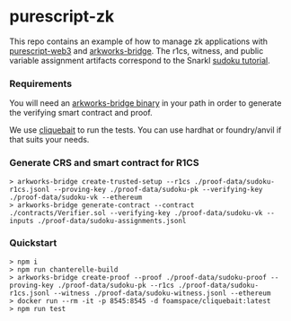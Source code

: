 # purescript-zk

This repo contains an example of how to manage zk applications with [purescript-web3](https://github.com/f-o-a-m/purescript-web3) and [arkworks-bridge](https://github.com/torsion-labs/arkworks-bridge). The r1cs, witness, and public variable assignment artifacts correspond to the Snarkl [sudoku tutorial](https://github.com/torsion-labs/snarkl/blob/master/tutorial/sudoku/Sudoku.md).

### Requirements

You will need an [arkworks-bridge binary](https://github.com/torsion-labs/arkworks-bridge/releases) in your path in order to generate the verifying smart contract and proof.

We use [cliquebait](https://github.com/f-o-a-m/cliquebait) to run the tests. You can use hardhat or foundry/anvil if that suits your needs.

### Generate CRS and smart contract for R1CS

```
> arkworks-bridge create-trusted-setup --r1cs ./proof-data/sudoku-r1cs.jsonl --proving-key ./proof-data/sudoku-pk --verifying-key ./proof-data/sudoku-vk --ethereum
> arkworks-bridge generate-contract --contract ./contracts/Verifier.sol --verifying-key ./proof-data/sudoku-vk --inputs ./proof-data/sudoku-assignments.jsonl
```

### Quickstart

```
> npm i
> npm run chanterelle-build
> arkworks-bridge create-proof --proof ./proof-data/sudoku-proof --proving-key ./proof-data/sudoku-pk --r1cs ./proof-data/sudoku-r1cs.jsonl --witness ./proof-data/sudoku-witness.jsonl --ethereum
> docker run --rm -it -p 8545:8545 -d foamspace/cliquebait:latest
> npm run test
```
